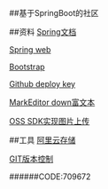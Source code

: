 ##基于SpringBoot的社区

##资料
[Spring文档](https://spring.io/guides/)

[Spring web](https://)

[Bootstrap](https://)

[Github deploy key](https://)

[MarkEditor down富文本](https://)

[OSS SDK实现图片上传](https://)

##工具
[阿里云存储](https://)

[GIT版本控制](https://)

######CODE:709672



